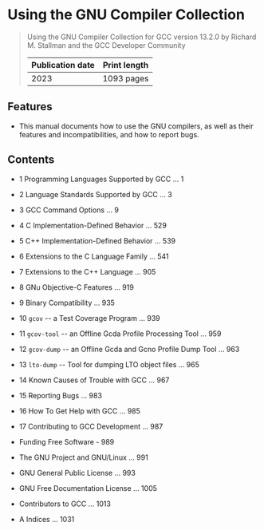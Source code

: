 # Using the GNU Compiler Collection

> Using the GNU Compiler Collection for GCC version 13.2.0 by Richard M. Stallman and the GCC Developer Community
>
> |Publication date|Print length|
> |-|-|
> |2023|1093 pages|

## Features

- This manual documents how to use the GNU compilers, as well as their features and incompatibilities, and how to report bugs.

## Contents

- 1 Programming Languages Supported by GCC ... 1

- 2 Language Standards Supported by GCC ... 3

- 3 GCC Command Options ... 9

- 4 C Implementation-Defined Behavior ... 529

- 5 C++ Implementation-Defined Behavior ... 539

- 6 Extensions to the C Language Family ... 541

- 7 Extensions to the C++ Language ... 905

- 8 GNu Objective-C Features ... 919

- 9 Binary Compatibility ... 935

- 10 `gcov` -- a Test Coverage Program ... 939

- 11 `gcov-tool` -- an Offline Gcda Profile Processing Tool ... 959

- 12 `gcov-dump` -- an Offline Gcda and Gcno Profile Dump Tool ... 963

- 13 `lto-dump` -- Tool for dumping LTO object files ... 965

- 14 Known Causes of Trouble with GCC ... 967

- 15 Reporting Bugs ... 983

- 16 How To Get Help with GCC ... 985

- 17 Contributing to GCC Development ... 987

- Funding Free Software - 989

- The GNU Project and GNU/Linux ... 991

- GNU General Public License ... 993

- GNU Free Documentation License ... 1005

- Contributors to GCC ... 1013

- A Indices ... 1031
